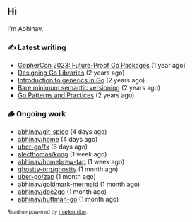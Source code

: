 ## Hi

I'm Abhinav.

### ✍️ Latest writing


- [GopherCon 2023: Future-Proof Go Packages](https://abhinavg.net/2023/09/27/future-proof-packages/) (1 year ago)
- [Designing Go Libraries](https://abhinavg.net/2022/12/06/designing-go-libraries/) (2 years ago)
- [Introduction to generics in Go](https://abhinavg.net/2022/11/23/generics-intro/) (2 years ago)
- [Bare minimum semantic versioning](https://abhinavg.net/2022/11/07/semver/) (2 years ago)
- [Go Patterns and Practices](https://abhinavg.net/2022/09/19/go-patterns-and-practices-talk/) (2 years ago)

### 🪵 Ongoing work


- [abhinav/git-spice](https://github.com/abhinav/git-spice) (4 days ago)
- [abhinav/home](https://github.com/abhinav/home) (4 days ago)
- [uber-go/fx](https://github.com/uber-go/fx) (6 days ago)
- [alecthomas/kong](https://github.com/alecthomas/kong) (1 week ago)
- [abhinav/homebrew-tap](https://github.com/abhinav/homebrew-tap) (1 week ago)
- [ghostty-org/ghostty](https://github.com/ghostty-org/ghostty) (1 month ago)
- [uber-go/zap](https://github.com/uber-go/zap) (1 month ago)
- [abhinav/goldmark-mermaid](https://github.com/abhinav/goldmark-mermaid) (1 month ago)
- [abhinav/doc2go](https://github.com/abhinav/doc2go) (1 month ago)
- [abhinav/huffman-go](https://github.com/abhinav/huffman-go) (1 month ago)

<sub>Readme powered by [markscribe](https://github.com/muesli/markscribe).</sub>
